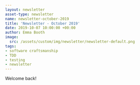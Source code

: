 ```yaml
---
layout: newsletter
asset-type: newsletter
name: newsletter-october-2019
title: 'Newsletter - October 2019'
date: 2019-10-07 10:00:00 +00:00
author: Emma Booth
image:
  src: /assets/custom/img/newsletter/newsletter-default.png
tags:
- software craftsmanship
- TDD
- testing
- newsletter
---
```


Welcome back!

